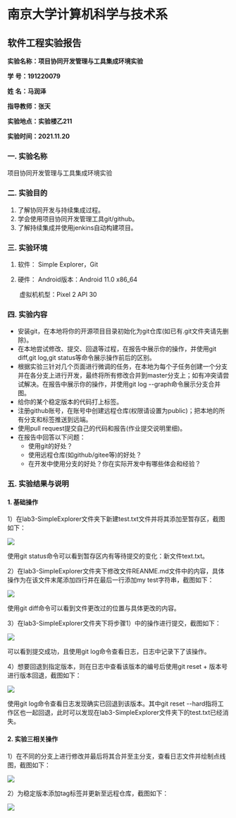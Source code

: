 # 南京大学计算机科学与技术系

## 软件工程实验报告

**实验名称：项目协同开发管理与工具集成环境实验**                

**学**  **号：191220079**                 

**姓**  **名：马润泽**                 

**指导教师：张天**                 

**实验地点：实验楼乙211**                 

**实验时间：2021.11.20**  



### 一. 实验名称

项目协同开发管理与工具集成环境实验



### 二. 实验目的

1. 了解协同开发与持续集成过程。
2. 学会使用项目协同开发管理工具git/github。
3. 了解持续集成并使用jenkins自动构建项目。



### 三. 实验环境

1. 软件： Simple Explorer，Git

2. 硬件： Android版本：Android 11.0 x86_64

   ​			 虚拟机机型：Pixel 2 API 30



### 四. 实验内容

- 安装git，在本地将你的开源项目目录初始化为git仓库(如已有.git文件夹请先删除)。
- 在本地尝试修改、提交、回退等过程，在报告中展示你的操作，并使用git diff,git log,git status等命令展示操作前后的区别。
- 根据实验三针对几个页面进行微调的任务，在本地为每个子任务创建一个分支并在各分支上进行开发，最终将所有修改合并到master分支上；如有冲突请尝试解决。在报告中展示你的操作，并使用git log --graph命令展示分支合并图。
- 给你的某个稳定版本的代码打上标签。
- 注册github账号，在账号中创建远程仓库(权限请设置为public)；把本地的所有分支和标签推送到远端。
- 使用pull request提交自己的代码和报告(作业提交说明里细)。
- 在报告中回答以下问题：
  - 使用git的好处？
  - 使用远程仓库(如github/gitee等)的好处？
  - 在开发中使用分支的好处？你在实际开发中有哪些体会和经验？



### 五. 实验结果与说明

#### 1. 基础操作

1）在lab3-SimpleExplorer文件夹下新建test.txt文件并将其添加至暂存区，截图如下：

![](C:\Users\14336\Desktop\SE\exp6\NJU-SE2021-autumn-Lab6\Report\191220079-马润泽\ref\add.png)

使用git status命令可以看到暂存区内有等待提交的变化：新文件text.txt。

2）在lab3-SimpleExplorer文件夹下修改文件REANME.md文件中的内容，具体操作为在该文件末尾添加四行并在最后一行添加my test字符串，截图如下：

![](C:\Users\14336\Desktop\SE\exp6\NJU-SE2021-autumn-Lab6\Report\191220079-马润泽\ref\modify.png)

使用git diff命令可以看到文件更改过的位置与具体更改的内容。

3）在lab3-SimpleExplorer文件夹下将步骤1）中的操作进行提交，截图如下：

![](C:\Users\14336\Desktop\SE\exp6\NJU-SE2021-autumn-Lab6\Report\191220079-马润泽\ref\commit.png)

可以看到提交成功，且使用git log命令查看日志，日志中记录下了该操作。

4）想要回退到指定版本，则在日志中查看该版本的编号后使用git reset + 版本号进行版本回退，截图如下：

![](C:\Users\14336\Desktop\SE\exp6\NJU-SE2021-autumn-Lab6\Report\191220079-马润泽\ref\reset.png)

使用git log命令查看日志发现确实已回退到该版本。其中git reset --hard指将工作区也一起回退，此时可以发现在lab3-SimpleExplorer文件夹下的test.txt已经消失。



#### 2. 实验三相关操作

1）在不同的分支上进行修改并最后将其合并至主分支，查看日志文件并绘制点线图，截图如下：

![](C:\Users\14336\Desktop\SE\exp6\NJU-SE2021-autumn-Lab6\Report\191220079-马润泽\ref\log.png)

2）为稳定版本添加tag标签并更新至远程仓库，截图如下：

![](C:\Users\14336\Desktop\SE\exp6\NJU-SE2021-autumn-Lab6\Report\191220079-马润泽\ref\tag.png)

